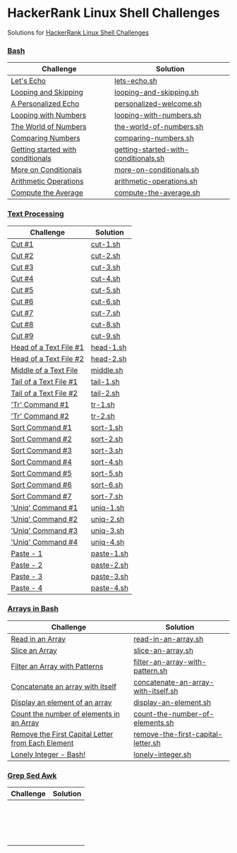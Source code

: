 # HackerRank Linux Shell Challenges
Solutions for [HackerRank Linux Shell Challenges](https://www.hackerrank.com/domains/shell)
### [Bash](https://www.hackerrank.com/domains/shell/bash)
| Challenge | Solution |
|-----------|----------|
|     [Let's Echo](https://www.hackerrank.com/challenges/bash-tutorials-lets-echo)      |   [lets-echo.sh](https://github.com/alpemek/linux-shell/blob/master/Bash/lets-echo.sh)
|     [Looping and Skipping](https://www.hackerrank.com/challenges/bash-tutorials---looping-and-skipping)      |      [looping-and-skipping.sh](https://github.com/alpemek/linux-shell/blob/master/Bash/looping-and-skipping.sh)    |
|     [A Personalized Echo](https://www.hackerrank.com/challenges/bash-tutorials---a-personalized-echo)      |     [personalized-welcome.sh](https://github.com/alpemek/linux-shell/blob/master/Bash/personalized-welcome.sh)     |
|     [Looping with Numbers](https://www.hackerrank.com/challenges/bash-tutorials---looping-with-numbers)      |     [looping-with-numbers.sh](https://github.com/alpemek/linux-shell/blob/master/Bash/looping-with-numbers.sh)     |
|     [The World of Numbers](https://www.hackerrank.com/challenges/bash-tutorials---the-world-of-numbers)      |     [the-world-of-numbers.sh](https://github.com/alpemek/linux-shell/blob/master/Bash/the-world-of-numbers.sh)     |
|     [Comparing Numbers](https://www.hackerrank.com/challenges/bash-tutorials---comparing-numbers)      |     [comparing-numbers.sh](https://github.com/alpemek/linux-shell/blob/master/Bash/comparing-numbers.sh)     |
|     [Getting started with conditionals](https://www.hackerrank.com/challenges/bash-tutorials---getting-started-with-conditionals/problem)      |     [getting-started-with-conditionals.sh](https://github.com/alpemek/linux-shell/blob/master/Bash/getting-started-with-conditionals.sh)     |
|     [More on Conditionals](https://www.hackerrank.com/challenges/bash-tutorials---more-on-conditionals/problem)      |     [more-on-conditionals.sh](https://github.com/alpemek/linux-shell/blob/master/Bash/more-on-conditionals.sh)     |
|     [Arithmetic Operations](https://www.hackerrank.com/challenges/bash-tutorials---arithmetic-operations/problem)      |     [arithmetic-operations.sh](https://github.com/alpemek/linux-shell/blob/master/Bash/arithmetic-operations.sh)     |
|     [Compute the Average](https://www.hackerrank.com/challenges/bash-tutorials---compute-the-average/problem)      |     [compute-the-average.sh](https://github.com/alpemek/linux-shell/blob/master/Bash/compute-the-average.sh)     |
### [Text Processing](https://www.hackerrank.com/domains/shell/textpro)
| Challenge | Solution |
|-----------|----------|
|     [Cut #1](https://www.hackerrank.com/challenges/text-processing-cut-1/problem)      |     [cut-1.sh](https://github.com/alpemek/linux-shell/blob/master/Text%20Processing/cut-1.sh)     |
|     [Cut #2](https://www.hackerrank.com/challenges/text-processing-cut-2/problem)      |     [cut-2.sh](https://github.com/alpemek/linux-shell/blob/master/Text%20Processing/cut-2.sh)     |
|     [Cut #3](https://www.hackerrank.com/challenges/text-processing-cut-3/problem)      |     [cut-3.sh](https://github.com/alpemek/linux-shell/blob/master/Text%20Processing/cut-3.sh)     |
|     [Cut #4](https://www.hackerrank.com/challenges/text-processing-cut-4/problem)      |     [cut-4.sh](https://github.com/alpemek/linux-shell/blob/master/Text%20Processing/cut-4.sh)     |
|     [Cut #5](https://www.hackerrank.com/challenges/text-processing-cut-5/problem)      |     [cut-5.sh](https://github.com/alpemek/linux-shell/blob/master/Text%20Processing/cut-5.sh)     |
|     [Cut #6](https://www.hackerrank.com/challenges/text-processing-cut-6/problem)      |     [cut-6.sh](https://github.com/alpemek/linux-shell/blob/master/Text%20Processing/cut-6.sh)     |
|     [Cut #7](https://www.hackerrank.com/challenges/text-processing-cut-7/problem)      |     [cut-7.sh](https://github.com/alpemek/linux-shell/blob/master/Text%20Processing/cut-7.sh)     |
|     [Cut #8](https://www.hackerrank.com/challenges/text-processing-cut-8/problem)      |     [cut-8.sh](https://github.com/alpemek/linux-shell/blob/master/Text%20Processing/cut-8.sh)     |
|     [Cut #9](https://www.hackerrank.com/challenges/text-processing-cut-9/problem)      |     [cut-9.sh](https://github.com/alpemek/linux-shell/blob/master/Text%20Processing/cut-9.sh)     |
| [Head of a Text File #1](https://www.hackerrank.com/challenges/text-processing-head-1) | [head-1.sh](https://github.com/alpemek/linux-shell/blob/master/Text%20Processing/head-1.sh)    |
| [Head of a Text File #2](https://www.hackerrank.com/challenges/text-processing-head-2) | [head-2.sh](https://github.com/alpemek/linux-shell/blob/master/Text%20Processing/head-2.sh)    |
| [Middle of a Text File](https://www.hackerrank.com/challenges/text-processing-in-linux---the-middle-of-a-text-file/problem) | [middle.sh](https://github.com/alpemek/linux-shell/blob/master/Text%20Processing/middle.sh) |
| [Tail of a Text File #1](https://www.hackerrank.com/challenges/text-processing-tail-1/problem) | [tail-1.sh](https://github.com/alpemek/linux-shell/blob/master/Text%20Processing/tail-1.sh)  |  
| [Tail of a Text File #2](https://www.hackerrank.com/challenges/text-processing-tail-2/problem) | [tail-2.sh](https://github.com/alpemek/linux-shell/blob/master/Text%20Processing/tail-2.sh) |
| ['Tr' Command #1](https://www.hackerrank.com/challenges/text-processing-tr-1/problem) | [tr-1.sh](https://github.com/alpemek/linux-shell/blob/master/Text%20Processing/tr-1.sh) |
| ['Tr' Command #2](https://www.hackerrank.com/challenges/text-processing-tr-2/problem) | [tr-2.sh](https://github.com/alpemek/linux-shell/blob/master/Text%20Processing/tr-2.sh) |
| [Sort Command #1](https://www.hackerrank.com/challenges/text-processing-sort-1/problem) | [sort-1.sh](https://github.com/alpemek/linux-shell/blob/master/Text%20Processing/sort-1.sh) |
| [Sort Command #2](https://www.hackerrank.com/challenges/text-processing-sort-2/problem) | [sort-2.sh](https://github.com/alpemek/linux-shell/blob/master/Text%20Processing/sort-2.sh) |
| [Sort Command #3](https://www.hackerrank.com/challenges/text-processing-sort-3/problem) | [sort-3.sh](https://github.com/alpemek/linux-shell/blob/master/Text%20Processing/sort-3.sh) |
| [Sort Command #4](https://www.hackerrank.com/challenges/text-processing-sort-4/problem) | [sort-4.sh](https://github.com/alpemek/linux-shell/blob/master/Text%20Processing/sort-4.sh) |
| [Sort Command #5](https://www.hackerrank.com/challenges/text-processing-sort-5/problem) | [sort-5.sh](https://github.com/alpemek/linux-shell/blob/master/Text%20Processing/sort-5.sh) |
| [Sort Command #6](https://www.hackerrank.com/challenges/text-processing-sort-6/problem) | [sort-6.sh](https://github.com/alpemek/linux-shell/blob/master/Text%20Processing/sort-6.sh) |
| [Sort Command #7](https://www.hackerrank.com/challenges/text-processing-sort-7/problem) | [sort-7.sh](https://github.com/alpemek/linux-shell/blob/master/Text%20Processing/sort-7.sh) |
| ['Uniq' Command #1](https://www.hackerrank.com/challenges/text-processing-in-linux-the-uniq-command-1/problem) | [uniq-1.sh](https://github.com/alpemek/linux-shell/blob/master/Text%20Processing/uniq-1.sh) |
| ['Uniq' Command #2](https://www.hackerrank.com/challenges/text-processing-in-linux-the-uniq-command-2/problem) | [uniq-2.sh](https://github.com/alpemek/linux-shell/blob/master/Text%20Processing/uniq-2.sh) |
| ['Uniq' Command #3](https://www.hackerrank.com/challenges/text-processing-in-linux-the-uniq-command-3/problem) | [uniq-3.sh](https://github.com/alpemek/linux-shell/blob/master/Text%20Processing/uniq-3.sh) |
| ['Uniq' Command #4](https://www.hackerrank.com/challenges/text-processing-in-linux-the-uniq-command-4/problem) | [uniq-4.sh](https://github.com/alpemek/linux-shell/blob/master/Text%20Processing/uniq-4.sh) |
| [Paste - 1](https://www.hackerrank.com/challenges/paste-1/problem) | [paste-1.sh](https://github.com/alpemek/linux-shell/blob/master/Text%20Processing/paste-1.sh) |
| [Paste - 2](https://www.hackerrank.com/challenges/paste-2/problem) | [paste-2.sh](https://github.com/alpemek/linux-shell/blob/master/Text%20Processing/paste-2.sh) |
| [Paste - 3](https://www.hackerrank.com/challenges/paste-3/problem) | [paste-3.sh](https://github.com/alpemek/linux-shell/blob/master/Text%20Processing/paste-3.sh) |
| [Paste - 4](https://www.hackerrank.com/challenges/paste-4/problem) | [paste-4.sh](https://github.com/alpemek/linux-shell/blob/master/Text%20Processing/paste-4.sh) |

### [Arrays in Bash](https://www.hackerrank.com/domains/shell/arrays-in-bash)
| Challenge | Solution |
|-----------|----------|
| [Read in an Array](https://www.hackerrank.com/challenges/bash-tutorials-read-in-an-array/problem) | [read-in-an-array.sh](https://github.com/alpemek/linux-shell/blob/master/Arrays%20in%20Bash/read-in-an-array.sh) |
| [Slice an Array](https://www.hackerrank.com/challenges/bash-tutorials-slice-an-array/problem) | [slice-an-array.sh](https://github.com/alpemek/linux-shell/blob/master/Arrays%20in%20Bash/slice-an-array.sh) |
| [Filter an Array with Patterns](https://www.hackerrank.com/challenges/bash-tutorials-filter-an-array-with-patterns/problem) | [filter-an-array-with-pattern.sh](https://github.com/alpemek/linux-shell/blob/master/Arrays%20in%20Bash/filter-an-array-with-pattern.sh) |
| [Concatenate an array with itself](https://www.hackerrank.com/challenges/bash-tutorials-concatenate-an-array-with-itself/problem) | [concatenate-an-array-with-itself.sh](https://github.com/alpemek/linux-shell/blob/master/Arrays%20in%20Bash/concatenate-an-array-with-itself.sh) |
| [Display an element of an array](https://www.hackerrank.com/challenges/bash-tutorials-display-the-third-element-of-an-array/problem) | [display-an-element.sh](https://github.com/alpemek/linux-shell/blob/master/Arrays%20in%20Bash/display-an-element.sh) |
| [Count the number of elements in an Array](https://www.hackerrank.com/challenges/bash-tutorials-count-the-number-of-elements-in-an-array/problem) | [count-the-number-of-elements.sh](https://github.com/alpemek/linux-shell/blob/master/Arrays%20in%20Bash/count-the-number-of-elements.sh) |
| [Remove the First Capital Letter from Each Element](https://www.hackerrank.com/challenges/bash-tutorials-remove-the-first-capital-letter-from-each-array-element/problem) | [remove-the-first-capital-letter.sh](https://github.com/alpemek/linux-shell/blob/master/Arrays%20in%20Bash/remove-the-first-capital-letter.sh) |
| [Lonely Integer - Bash!](https://www.hackerrank.com/challenges/lonely-integer-2/problem) | [lonely-integer.sh](https://github.com/alpemek/linux-shell/blob/master/Arrays%20in%20Bash/lonely-integer.sh) |

### [Grep Sed Awk](https://www.hackerrank.com/domains/shell/grep-sed-awk)
| Challenge | Solution |
|-----------|----------|
| []() | []() |
| []() | []() |
| []() | []() |
| []() | []() |
| []() | []() |
| []() | []() |
| []() | []() |
| []() | []() |
| []() | []() |
| []() | []() |
| []() | []() |
| []() | []() |
| []() | []() |
| []() | []() |
| []() | []() |
| []() | []() |
| []() | []() |

